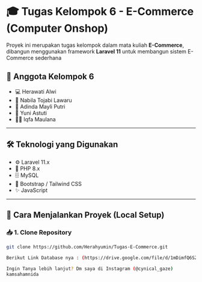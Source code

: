 # 🎓 Tugas Kelompok 6 - E-Commerce (Computer Onshop)

Proyek ini merupakan tugas kelompok dalam mata kuliah **E-Commerce**, dibangun menggunakan framework **Laravel 11** untuk membangun sistem E-Commerce sederhana 

## 👥 Anggota Kelompok 6
- 💻 Herawati Alwi
- 👩 Nabila Tojabi Lawaru
- 👩 Adinda Mayli Putri
- 👩 Yuni Astuti
- 👨‍💻 Iqfa Maulana

---

## 🛠️ Teknologi yang Digunakan
- ⚙️ Laravel 11.x
- 🐘 PHP 8.x
- 🗄️ MySQL
- 🎨 Bootstrap / Tailwind CSS
- ✨ JavaScript

---

## 🚀 Cara Menjalankan Proyek (Local Setup)

### 📥 1. Clone Repository
```bash
git clone https://github.com/Herahyumin/Tugas-E-Commerce.git

Berikut Link Database nya : (https://drive.google.com/file/d/1mDimfQ6SZ5NGe4RPbBjndQz4aAMRNab2/view?usp=sharing)

Ingin Tanya lebih lanjut? Dm saya di Instagram (@cynical_gaze)
kamsahamnida
